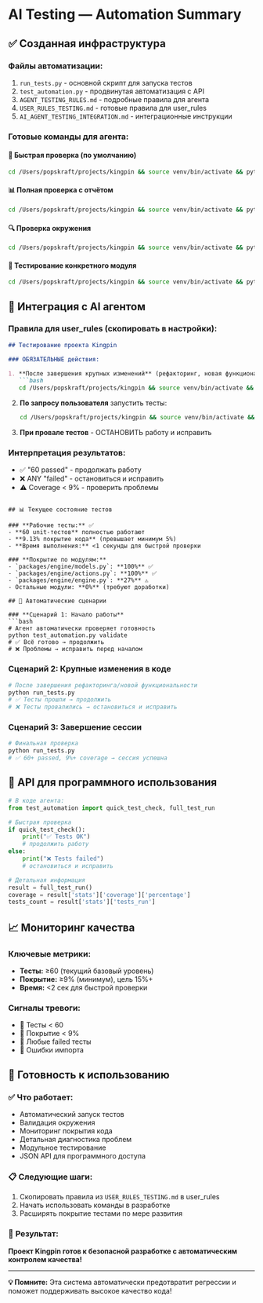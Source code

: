 # AI Testing — Automation Summary

## ✅ Созданная инфраструктура

### **Файлы автоматизации:**
1. `run_tests.py` - основной скрипт для запуска тестов
2. `test_automation.py` - продвинутая автоматизация с API
3. `AGENT_TESTING_RULES.md` - подробные правила для агента
4. `USER_RULES_TESTING.md` - готовые правила для user_rules
5. `AI_AGENT_TESTING_INTEGRATION.md` - интеграционные инструкции

### **Готовые команды для агента:**

#### 🚀 Быстрая проверка (по умолчанию)
```bash
cd /Users/popskraft/projects/kingpin && source venv/bin/activate && python test_automation.py quick
```

#### 📊 Полная проверка с отчётом
```bash
cd /Users/popskraft/projects/kingpin && source venv/bin/activate && python run_tests.py
```

#### 🔍 Проверка окружения
```bash
cd /Users/popskraft/projects/kingpin && source venv/bin/activate && python test_automation.py validate
```

#### 🎯 Тестирование конкретного модуля
```bash
cd /Users/popskraft/projects/kingpin && source venv/bin/activate && python test_automation.py module models
```

## 🤖 Интеграция с AI агентом

### **Правила для user_rules (скопировать в настройки):**

```markdown
## Тестирование проекта Kingpin

### ОБЯЗАТЕЛЬНЫЕ действия:

1. **После завершения крупных изменений** (рефакторинг, новая функциональность):
   ```bash
   cd /Users/popskraft/projects/kingpin && source venv/bin/activate && python run_tests.py
   ```

2. **По запросу пользователя** запустить тесты:
   ```bash
   cd /Users/popskraft/projects/kingpin && source venv/bin/activate && python test_automation.py quick
   ```

3. **При провале тестов** - ОСТАНОВИТЬ работу и исправить

### Интерпретация результатов:
- ✅ "60 passed" - продолжать работу
- ❌ ANY "failed" - остановиться и исправить
- ⚠️ Coverage < 9% - проверить проблемы
```

## 📊 Текущее состояние тестов

### **Рабочие тесты:** ✅
- **60 unit-тестов** полностью работают
- **9.13% покрытие кода** (превышает минимум 5%)
- **Время выполнения:** <1 секунды для быстрой проверки

### **Покрытие по модулям:**
- `packages/engine/models.py`: **100%** ✅
- `packages/engine/actions.py`: **100%** ✅  
- `packages/engine/engine.py`: **27%** ⚠️
- Остальные модули: **0%** (требуют доработки)

## 🎯 Автоматические сценарии

### **Сценарий 1: Начало работы**
```bash
# Агент автоматически проверяет готовность
python test_automation.py validate
# ✅ Всё готово → продолжить
# ❌ Проблемы → исправить перед началом
```

### **Сценарий 2: Крупные изменения в коде**
```bash
# После завершения рефакторинга/новой функциональности
python run_tests.py
# ✅ Тесты прошли → продолжить
# ❌ Тесты провалились → остановиться и исправить
```

### **Сценарий 3: Завершение сессии**
```bash
# Финальная проверка
python run_tests.py
# ✅ 60+ passed, 9%+ coverage → сессия успешна
```

## 🔧 API для программного использования

```python
# В коде агента:
from test_automation import quick_test_check, full_test_run

# Быстрая проверка
if quick_test_check():
    print("✅ Tests OK")
    # продолжить работу
else:
    print("❌ Tests failed") 
    # остановиться и исправить

# Детальная информация
result = full_test_run()
coverage = result['stats']['coverage']['percentage']
tests_count = result['stats']['tests_run']
```

## 📈 Мониторинг качества

### **Ключевые метрики:**
- **Тесты:** ≥60 (текущий базовый уровень)
- **Покрытие:** ≥9% (минимум), цель 15%+
- **Время:** <2 сек для быстрой проверки

### **Сигналы тревоги:**
- 🚨 Тесты < 60
- 🚨 Покрытие < 9%
- 🚨 Любые failed тесты
- 🚨 Ошибки импорта

## 🚀 Готовность к использованию

### ✅ **Что работает:**
- Автоматический запуск тестов
- Валидация окружения
- Мониторинг покрытия кода
- Детальная диагностика проблем
- Модульное тестирование
- JSON API для программного доступа

### 📋 **Следующие шаги:**
1. Скопировать правила из `USER_RULES_TESTING.md` в user_rules
2. Начать использовать команды в разработке
3. Расширять покрытие тестами по мере развития

### 🎉 **Результат:**
**Проект Kingpin готов к безопасной разработке с автоматическим контролем качества!**

---

**💡 Помните:** Эта система автоматически предотвратит регрессии и поможет поддерживать высокое качество кода!
